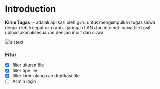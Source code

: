 # Introduction
**Kirim Tugas** -- adalah aplikasi oleh guru untuk mengumpulkan tugas siswa dengan lebih cepat dan rapi di jaringan LAN atau internet. nama file hasil upload akan disesuaikan dengan input dari siswa.

![alt text](https://preview.ibb.co/kKPZiQ/Screenshot_from_2017_07_01_15_30_01.png "Preview")

### Fitur
- [x] filter ukuran file
- [x] filter tipe file
- [x] filter kirim ulang dan duplikasi file
- [ ] Admin login

